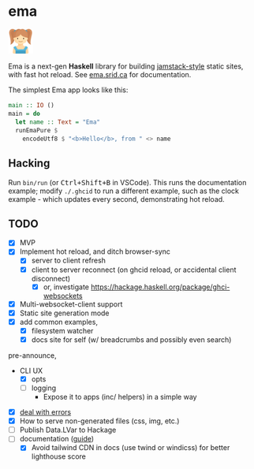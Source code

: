 # ema

<img width="10%" src="./docs/ema.svg">

Ema is a next-gen **Haskell** library for building [jamstack-style](https://jamstack.org/) static sites, with fast hot reload. See [ema.srid.ca](https://ema.srid.ca/) for documentation.

The simplest Ema app looks like this:

```haskell
main :: IO ()
main = do
  let name :: Text = "Ema"
  runEmaPure $
    encodeUtf8 $ "<b>Hello</b>, from " <> name
```

## Hacking

Run `bin/run` (or <kbd>Ctrl+Shift+B</kbd> in VSCode). This runs the documentation example; modify `./.ghcid` to run a different example, such as the clock example - which updates every second, demonstrating hot reload.

## TODO

- [x] MVP
- [x] Implement hot reload, and ditch browser-sync
  - [x] server to client refresh
  - [x] client to server reconnect (on ghcid reload, or accidental client disconnect)
    - [x] or, investigate https://hackage.haskell.org/package/ghci-websockets
- [x] Multi-websocket-client support
- [x] Static site generation mode
- [x] add common examples,
  - [x] filesystem watcher
  - [x] docs site for self (w/ breadcrumbs and possibly even search)

pre-announce,
- CLI UX 
  - [x] opts
  - [ ] logging
    - Expose it to apps (inc/ helpers) in a simple way
- [x] [deal with errors](https://github.com/srid/memoir/issues/1)
- [x] How to serve non-generated files (css, img, etc.)
- [ ] Publish Data.LVar to Hackage
- [ ] documentation ([guide](https://documentation.divio.com/))
  - [x] Avoid tailwind CDN in docs (use twind or windicss) for better lighthouse score
